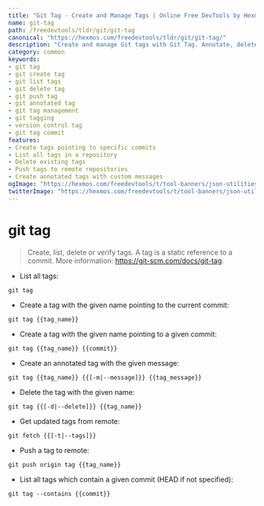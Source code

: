 ```yaml
---
title: "Git Tag - Create and Manage Tags | Online Free DevTools by Hexmos"
name: git-tag
path: /freedevtools/tldr/git/git-tag
canonical: "https://hexmos.com/freedevtools/tldr/git/git-tag/"
description: "Create and manage Git tags with Git Tag. Annotate, delete, and push tags to remote repositories. Free online tool, no registration required."
category: common
keywords:
- git tag
- git create tag
- git list tags
- git delete tag
- git push tag
- git annotated tag
- git tag management
- git tagging
- version control tag
- git tag commit
features:
- Create tags pointing to specific commits
- List all tags in a repository
- Delete existing tags
- Push tags to remote repositories
- Create annotated tags with custom messages
ogImage: "https://hexmos.com/freedevtools/t/tool-banners/json-utilities-banner.png"
twitterImage: "https://hexmos.com/freedevtools/t/tool-banners/json-utilities-banner.png"
---
```


# git tag

> Create, list, delete or verify tags.
> A tag is a static reference to a commit.
> More information: <https://git-scm.com/docs/git-tag>.

- List all tags:

`git tag`

- Create a tag with the given name pointing to the current commit:

`git tag {{tag_name}}`

- Create a tag with the given name pointing to a given commit:

`git tag {{tag_name}} {{commit}}`

- Create an annotated tag with the given message:

`git tag {{tag_name}} {{[-m|--message]}} {{tag_message}}`

- Delete the tag with the given name:

`git tag {{[-d|--delete]}} {{tag_name}}`

- Get updated tags from remote:

`git fetch {{[-t|--tags]}}`

- Push a tag to remote:

`git push origin tag {{tag_name}}`

- List all tags which contain a given commit (HEAD if not specified):

`git tag --contains {{commit}}`
